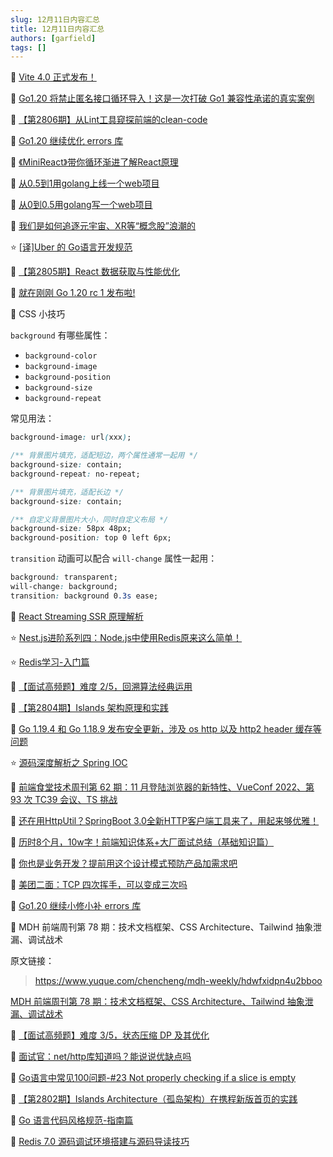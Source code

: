 ```yaml
---
slug: 12月11日内容汇总
title: 12月11日内容汇总
authors: [garfield]
tags: []
---
```


📒 [Vite 4.0 正式发布！](https://mp.weixin.qq.com/s/0zDIPKUqPslj1EvowDXigA)

📒 [Go1.20 将禁止匿名接口循环导入！这是一次打破 Go1 兼容性承诺的真实案例](https://mp.weixin.qq.com/s/1d4XUoW5e45jYeEJEWoXeQ)

📒 [【第2806期】从Lint工具窥探前端的clean-code](https://mp.weixin.qq.com/s/8JwAlMU6DUWTxzFYKxTH3A)

📒 [Go1.20 继续优化 errors 库](https://mp.weixin.qq.com/s/w5guASrl7G6yl09HkPd5LQ)

📒 [《MiniReact》带你循环渐进了解React原理](https://juejin.cn/post/7145703734230646792)

📒 [从0.5到1用golang上线一个web项目](https://mp.weixin.qq.com/s/iemuo3gR4yU17ymSwTnoGQ)

📒 [从0到0.5用golang写一个web项目](https://mp.weixin.qq.com/s/abxUanLzPnU8PxFqN6IjjQ)

📒 [我们是如何追逐元宇宙、XR等“概念股”浪潮的](https://mp.weixin.qq.com/s/Q9VNdOXGlsA4OXRUc5_-xw)

⭐️ [\[译\]Uber 的 Go语言开发规范](https://mp.weixin.qq.com/s/UQwOJVqm5gnQPMgSE3MW9w)

📒 [【第2805期】React 数据获取与性能优化](https://mp.weixin.qq.com/s/vufI24NCasCT32UQG3A_UQ)

📒 [就在刚刚 Go 1.20 rc 1 发布啦!](https://mp.weixin.qq.com/s/6UPhAlu-IklPW3SKJCEurA)

📒 CSS 小技巧

`background` 有哪些属性：

- `background-color`
- `background-image`
- `background-position`
- `background-size`
- `background-repeat`

常见用法：

```css
background-image: url(xxx);

/** 背景图片填充，适配短边，两个属性通常一起用 */
background-size: contain;
background-repeat: no-repeat;

/** 背景图片填充，适配长边 */
background-size: contain;

/** 自定义背景图片大小，同时自定义布局 */
background-size: 58px 48px;
background-position: top 0 left 6px;
```

`transition` 动画可以配合 `will-change` 属性一起用：

```css
background: transparent;
will-change: background;
transition: background 0.3s ease;
```

📒 [React Streaming SSR 原理解析](https://mp.weixin.qq.com/s/GVts2QW3H_aTrB9anGwl5g)

⭐️ [Nest.js进阶系列四：Node.js中使用Redis原来这么简单！](https://mp.weixin.qq.com/s/yKm_U9Veh_1twIoXzM8Prw)

⭐️ [Redis学习-入门篇](https://mp.weixin.qq.com/s/TmCtsbhjexZNCdvUSXdNCw)

📒 [【面试高频题】难度 2/5，回溯算法经典运用](https://mp.weixin.qq.com/s/c9i2dhBf6P_zrhGF2FUpzA)

📒 [【第2804期】Islands 架构原理和实践](https://mp.weixin.qq.com/s/hLDtOz2AEbLCdRVBHkb3MQ)

📒 [Go 1.19.4 和 Go 1.18.9 发布安全更新，涉及 os http 以及 http2 header 缓存等问题](https://mp.weixin.qq.com/s/XzI4eXkj2xH_XxRAt2QISw)

⭐️ [源码深度解析之 Spring IOC](https://mp.weixin.qq.com/s/29xlEK2N_Wptl4TBMg1ZPQ)

📒 [前端食堂技术周刊第 62 期：11 月登陆浏览器的新特性、VueConf 2022、第 93 次 TC39 会议、TS 挑战](https://juejin.cn/post/7174027619984867341)

📒 [还在用HttpUtil？SpringBoot 3.0全新HTTP客户端工具来了，用起来够优雅！](https://mp.weixin.qq.com/s/SG9sNmMu9acB1xTODkG00Q)

📒 [历时8个月，10w字！前端知识体系+大厂面试总结（基础知识篇）](https://mp.weixin.qq.com/s/yvDkQUQtI-6BvlylC1Q7Ig)

📒 [你也是业务开发？提前用这个设计模式预防产品加需求吧](https://mp.weixin.qq.com/s/zCh12E10JM24EGTyFS7hPQ)

📒 [美团二面：TCP 四次挥手，可以变成三次吗](https://mp.weixin.qq.com/s/JDquIbunGuFHIgo2Clp3iw)

📒 [Go1.20 继续小修小补 errors 库](https://mp.weixin.qq.com/s/gfUM4EjE1av_YBeUBFyKtA)

📒 MDH 前端周刊第 78 期：技术文档框架、CSS Architecture、Tailwind 抽象泄漏、调试战术

原文链接：

> https://www.yuque.com/chencheng/mdh-weekly/hdwfxidpn4u2bboo

[MDH 前端周刊第 78 期：技术文档框架、CSS Architecture、Tailwind 抽象泄漏、调试战术](https://mp.weixin.qq.com/s/iPbUVSWIyfz1o1aISua9sg)

📒 [【面试高频题】难度 3/5，状态压缩 DP 及其优化](https://mp.weixin.qq.com/s/ZUe4t589ECmYpipph38nuw)

📒 [面试官：net/http库知道吗？能说说优缺点吗](https://mp.weixin.qq.com/s/IelVDnMzGtT5y7hGSb_OxA)

📒 [Go语言中常见100问题-#23 Not properly checking if a slice is empty](https://mp.weixin.qq.com/s/WsFGv9tcdRLP9K-NQSqimA)

📒 [【第2802期】Islands Architecture（孤岛架构）在携程新版首页的实践](https://mp.weixin.qq.com/s/AR4schTcEkc0lOObZA-jRQ)

📒 [Go 语言代码风格规范-指南篇](https://mp.weixin.qq.com/s/rOtR8FfMpfBZrIkyRrNsfQ)

📒 [Redis 7.0 源码调试环境搭建与源码导读技巧](https://mp.weixin.qq.com/s/pXqtEiRWt1nou7T2AueHtw)
